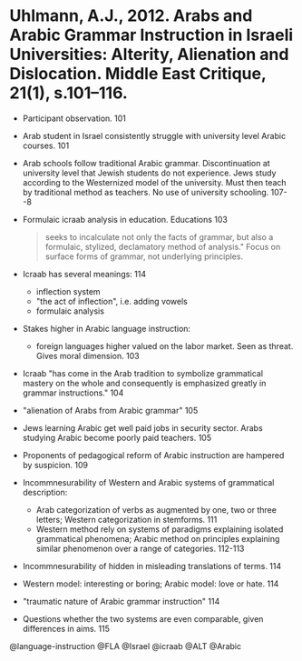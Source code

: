 # Uhlmann, A.J., 2012. Arabs and Arabic Grammar Instruction in Israeli Universities: Alterity, Alienation and Dislocation. Middle East Critique, 21(1), s.101–116.

- Participant observation. 101

- Arab student in Israel consistently struggle with university level Arabic courses. 101

- Arab schools follow traditional Arabic grammar. Discontinuation at university level that Jewish students do not experience. Jews study according to the Westernized model of the university. Must then teach by traditional method as teachers. No use of university schooling. 107--8

- Formulaic icraab analysis in education. Educations 103

  > seeks to incalculate not only the facts of grammar, but also a formulaic, stylized, declamatory method of analysis." Focus on surface forms of grammar, not underlying principles.

- Icraab has several meanings: 114
  - inflection system
  - "the act of inflection", i.e. adding vowels
  - formulaic analysis

- Stakes higher in Arabic language instruction:
  - foreign languages higher valued on the labor market. Seen as threat. Gives moral dimension. 103

- Icraab "has come in the Arab tradition to symbolize grammatical mastery on the whole and consequently is emphasized greatly in grammar instructions." 104

- "alienation of Arabs from Arabic grammar" 105

- Jews learning Arabic get well paid jobs in security sector. Arabs studying Arabic become poorly paid teachers. 105

- Proponents of pedagogical reform of Arabic instruction are hampered by suspicion. 109

- Incommnesurability of Western and Arabic systems of grammatical description:
  - Arab categorization of verbs as augmented by one, two or three letters; Western categorization in stemforms. 111
  - Western method rely on systems of paradigms explaining isolated grammatical phenomena; Arabic method on principles explaining similar phenomenon over a range of categories. 112-113

- Incommnesurability of hidden in misleading translations of terms. 114

- Western model: interesting or boring; Arabic model: love or hate. 114

- "traumatic nature of Arabic grammar instruction" 114

- Questions whether the two systems are even comparable, given differences in aims. 115

@language-instruction
@FLA
@Israel
@icraab
@ALT
@Arabic
